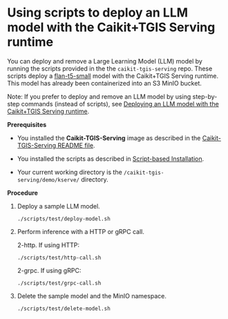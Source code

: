 # Using scripts to deploy an LLM model with the Caikit+TGIS Serving runtime

You can deploy and remove a Large Learning Model (LLM) model by running the scripts provided in the the `caikit-tgis-serving` repo. These scripts deploy a [flan-t5-small](https://huggingface.co/google/flan-t5-small) model with the Caikit+TGIS Serving runtime. This model has already been containerized into an S3 MinIO bucket. 

Note: If you prefer to deploy and remove an LLM model by using step-by-step commands (instead of scripts), see [Deploying an LLM model with the Caikit+TGIS Serving runtime](deploy-remove.md).

**Prerequisites**

* You installed the **Caikit-TGIS-Serving** image as described in the [Caikit-TGIS-Serving README file](/docs/README.md).

* You installed the scripts as described in [Script-based Installation](./scripts/README.md).

* Your current working directory is the `/caikit-tgis-serving/demo/kserve/` directory.

**Procedure**

1. Deploy a sample LLM model.

   ~~~
   ./scripts/test/deploy-model.sh
   ~~~

2. Perform inference with a HTTP or gRPC call.

   2-http. If using HTTP:
   ~~~
   ./scripts/test/http-call.sh
   ~~~


   2-grpc. If using gRPC:
   ~~~
   ./scripts/test/grpc-call.sh
   ~~~

3. Delete the sample model and the MinIO namespace.

   ~~~
   ./scripts/test/delete-model.sh
   ~~~
